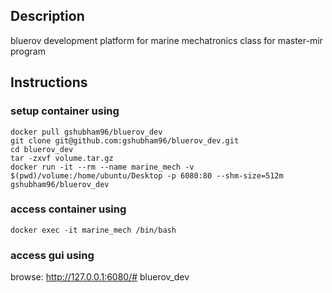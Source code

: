 ## Description
bluerov development platform for marine mechatronics class for master-mir program

## Instructions

### setup container using
```
docker pull gshubham96/bluerov_dev
git clone git@github.com:gshubham96/bluerov_dev.git
cd bluerov_dev
tar -zxvf volume.tar.gz
docker run -it --rm --name marine_mech -v $(pwd)/volume:/home/ubuntu/Desktop -p 6080:80 --shm-size=512m gshubham96/bluerov_dev
```
### access container using 
```
docker exec -it marine_mech /bin/bash
```

### access gui using
browse: http://127.0.0.1:6080/# bluerov_dev


